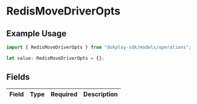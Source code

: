 # RedisMoveDriverOpts

## Example Usage

```typescript
import { RedisMoveDriverOpts } from "dokploy-sdk/models/operations";

let value: RedisMoveDriverOpts = {};
```

## Fields

| Field       | Type        | Required    | Description |
| ----------- | ----------- | ----------- | ----------- |